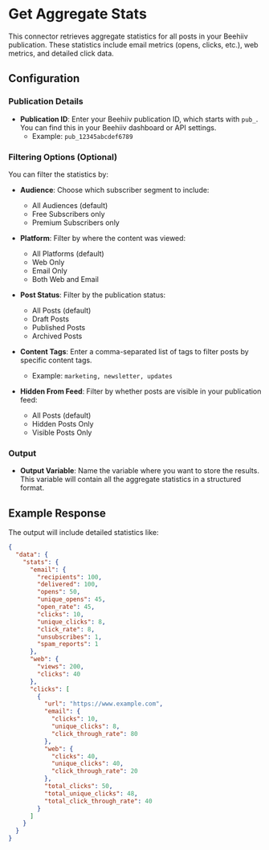 # Get Aggregate Stats

This connector retrieves aggregate statistics for all posts in your Beehiiv publication. These statistics include email metrics (opens, clicks, etc.), web metrics, and detailed click data.

## Configuration

### Publication Details

- **Publication ID**: Enter your Beehiiv publication ID, which starts with `pub_`. You can find this in your Beehiiv dashboard or API settings.
  - Example: `pub_12345abcdef6789`

### Filtering Options (Optional)

You can filter the statistics by:

- **Audience**: Choose which subscriber segment to include:
  - All Audiences (default)
  - Free Subscribers only
  - Premium Subscribers only

- **Platform**: Filter by where the content was viewed:
  - All Platforms (default)
  - Web Only
  - Email Only
  - Both Web and Email

- **Post Status**: Filter by the publication status:
  - All Posts (default)
  - Draft Posts
  - Published Posts
  - Archived Posts

- **Content Tags**: Enter a comma-separated list of tags to filter posts by specific content tags.
  - Example: `marketing, newsletter, updates`

- **Hidden From Feed**: Filter by whether posts are visible in your publication feed:
  - All Posts (default)
  - Hidden Posts Only
  - Visible Posts Only

### Output

- **Output Variable**: Name the variable where you want to store the results. This variable will contain all the aggregate statistics in a structured format.

## Example Response

The output will include detailed statistics like:

```json
{
  "data": {
    "stats": {
      "email": {
        "recipients": 100,
        "delivered": 100,
        "opens": 50,
        "unique_opens": 45,
        "open_rate": 45,
        "clicks": 10,
        "unique_clicks": 8,
        "click_rate": 8,
        "unsubscribes": 1,
        "spam_reports": 1
      },
      "web": {
        "views": 200,
        "clicks": 40
      },
      "clicks": [
        {
          "url": "https://www.example.com",
          "email": {
            "clicks": 10,
            "unique_clicks": 8,
            "click_through_rate": 80
          },
          "web": {
            "clicks": 40,
            "unique_clicks": 40,
            "click_through_rate": 20
          },
          "total_clicks": 50,
          "total_unique_clicks": 48,
          "total_click_through_rate": 40
        }
      ]
    }
  }
}
```